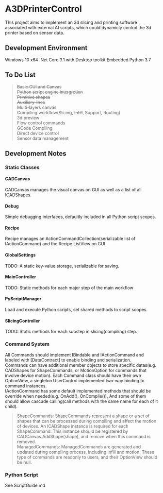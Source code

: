 # A3DPrinterControl

This project aims to implement an 3d slicing and printing software associated with external AI scripts, which could dynamicly control the 3d printer based on sensor data.

## Development Environment
Windows 10 x64
.Net Core 3.1 with Desktop toolkit
Embedded Python 3.7

## To Do List
> ~~Basic GUI and Canvas~~  
> ~~Python script engine intergretion~~  
> ~~Primitive shapes~~  
> ~~Auxiliary lines~~  
> Multi-layers canvas  
> Compiling workflow(Slicing, ~~Infill~~, Support, Routing)  
> 3d preview  
> Flow control commands  
> GCode Compiling  
> Direct device control  
> Sensor data management  

## Development Notes
### Static Classes
#### CADCanvas
CADCanvas manages the visual canvas on GUI as well as a list of all ICADShapes. 
#### Debug
Simple debugging interfaces, defaultly included in all Python script scopes. 
#### Recipe
Recipe manages an ActionCommandCollection(serializable list of IActionCommand) and the Recipe ListView on GUI.
#### GlobalSettings
TODO: A static key-value storage, serializable for saving. 
#### MainController
TODO: Static methods for each major step of the main workflow
#### PyScriptManager
Load and execute Python scripts, set shared methods to script scopes. 
#### SlicingController
TODO: Static methods for each substep in slicing(compiling) step.
### Command System
All Commands should implement IBindable and IActionCommand and labeled with [DataContract] to enable binding and serialization.  
Commands can have additional member objects to store specific datas(e.g. CADShapes for ShapeCommands, or MotionOption for commands that involve device motion). 
Each Command class should have their own OptionView, a singleton UserControl implemented two-way binding to command instances.  
IActionCommand has some default implemented methods that should be override when needed(e.g. OnAdd(), OnCompile()), And some of them should allow cascade calling(call methods with the same name for each of it child).
> ShapeCommands: ShapeCommands represent a shape or a set of shapes that can be processed during compiling and affect the motion of devices. An ICADShape instance is required for each ShapeCommand. This instance should be registered by CADCanvas.AddShape(shape), and remove when this command is removed.  
> ManagedCommands: ManagedCommands are generated and updated during compiling process, including infill and motion. These type of commands are readonly to users, and their OptionView should be null.
### Python Script
See ScriptGuide.md
